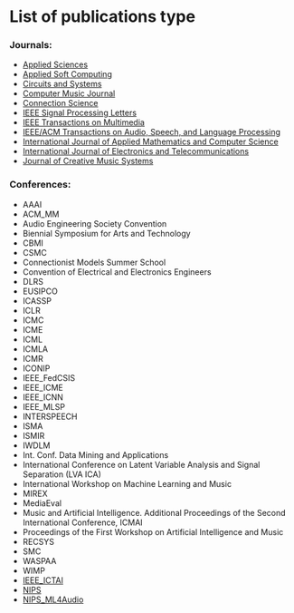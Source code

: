 # List of publications type

### Journals:

- [Applied Sciences](http://www.mdpi.com/journal/applsci)
- [Applied Soft Computing](https://www.journals.elsevier.com/applied-soft-computing/)
- [Circuits and Systems](http://www.scirp.org/journal/cs/)
- [Computer Music Journal](http://computermusicjournal.org/)
- [Connection Science](http://www.tandfonline.com/toc/ccos20/current)
- [IEEE Signal Processing Letters](https://signalprocessingsociety.org/publications-resources/ieee-signal-processing-letters/ieee-signal-processing-letters)
- [IEEE Transactions on Multimedia](https://signalprocessingsociety.org/publications-resources/ieee-transactions-multimedia)
- [IEEE/ACM Transactions on Audio, Speech, and Language Processing](https://signalprocessingsociety.org/publications-resources/ieeeacm-transactions-audio-speech-and-language-processing/ieeeacm)
- [International Journal of Applied Mathematics and Computer Science](https://www.amcs.uz.zgora.pl/)
- [International Journal of Electronics and Telecommunications](http://ijet.pl/index.php/ijet)
- [Journal of Creative Music Systems](http://jcms.org.uk/)

### Conferences:

- AAAI
- ACM_MM
- Audio Engineering Society Convention
- Biennial Symposium for Arts and Technology
- CBMI
- CSMC
- Connectionist Models Summer School
- Convention of Electrical and Electronics Engineers
- DLRS
- EUSIPCO
- ICASSP
- ICLR
- ICMC
- ICME
- ICML
- ICMLA
- ICMR
- ICONIP
- IEEE_FedCSIS
- IEEE_ICME
- IEEE_ICNN
- IEEE_MLSP
- INTERSPEECH
- ISMA
- ISMIR
- IWDLM
- Int. Conf. Data Mining and Applications
- International Conference on Latent Variable Analysis and Signal Separation (LVA ICA)
- International Workshop on Machine Learning and Music
- MIREX
- MediaEval
- Music and Artificial Intelligence. Additional Proceedings of the Second International Conference, ICMAI
- Proceedings of the First Workshop on Artificial Intelligence and Music
- RECSYS
- SMC
- WASPAA
- WIMP
- [IEEE_ICTAI](http://ictai2017.org/)
- [NIPS](https://nips.cc/)
- [NIPS_ML4Audio](https://nips.cc/Conferences/2017/Schedule?showEvent=8790)
